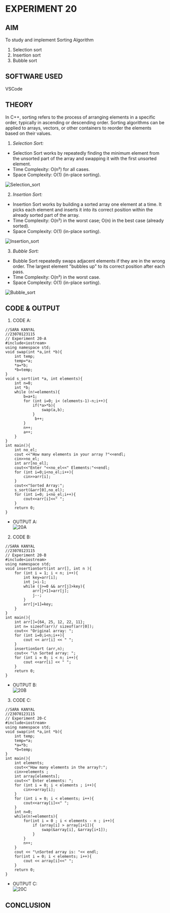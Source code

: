 # EXPERIMENT 20

## AIM
To study and implement Sorting Algorithm
1. Selection sort
2. Insertion sort
3. Bubble sort
   
## SOFTWARE USED
VSCode

## THEORY
In C++, sorting refers to the process of arranging elements in a specific order, typically in ascending or descending order. Sorting algorithms can be applied to arrays, vectors, or other containers to reorder the elements based on their values.<br>

1. *Selection Sort:*
* Selection Sort works by repeatedly finding the minimum element from the unsorted part of the array and swapping it with the first unsorted element.
* Time Complexity: O(n²) for all cases.
* Space Complexity: O(1) (in-place sorting). <br>
 
![Selection_sort](https://github.com/sarakanyal03/CDS_Experiment20/blob/main/Selection_sort.png)

2. *Insertion Sort:*
* Insertion Sort works by building a sorted array one element at a time. It picks each element and inserts it into its correct position within the already sorted part of the array.
* Time Complexity: O(n²) in the worst case; O(n) in the best case (already sorted).
* Space Complexity: O(1) (in-place sorting). <br>
 
![Insertion_sort](https://github.com/sarakanyal03/CDS_Experiment20/blob/main/Insertion_sort.png)

3. *Bubble Sort:*
* Bubble Sort repeatedly swaps adjacent elements if they are in the wrong order. The largest element "bubbles up" to its correct position after each pass.
* Time Complexity: O(n²) in the worst case.
* Space Complexity: O(1) (in-place sorting). <br>
  
 ![Bubble_sort](https://github.com/sarakanyal03/CDS_Experiment20/blob/main/Bubble_sort.png)
 
## CODE & OUTPUT 
1. CODE A:
```
//SARA KANYAL
//23070123115
// Experiment 20-A
#include<iostream>
using namespace std;
void swap(int *a,int *b){
    int temp;
    temp=*a;
    *a=*b;
    *b=temp;
}
void s_sort(int *a, int elements){
    int n=0;
    int *b;
    while (n!=elements){
        b=a+1;
        for (int i=0; i< (elements-1)-n;i++){
            if(*a>*b){
                swap(a,b);
            }
             b++;
        }
        n++;
        a++;
    }   
}
int main(){
    int no_el;
    cout <<"How many elements in your array ?"<<endl;
    cin>>no_el;
    int arr[no_el];
    cout<<"Enter "<<no_el<<" Elements:"<<endl;
    for (int i=0;i<no_el;i++){
        cin>>arr[i];
    }
    cout<<"Sorted Array:";
    s_sort(&arr[0],no_el);
    for (int i=0; i<no_el;i++){
        cout<<arr[i]<<" ";
    }
    return 0;
}
```

* OUTPUT A: <BR>
![20A](https://github.com/sarakanyal03/CDS_Experiment20/blob/main/20A.png )
2. CODE B:
```
//SARA KANYAL
//23070123115
// Experiment 20-B
#include<iostream>
using namespace std;
void insertionSort(int arr[], int n ){
    for (int i = 1; i < n; i++){
        int key=arr[i];
        int j=i-1;
        while (j>=0 && arr[j]>key){
            arr[j+1]=arr[j];
            j--;
        }
        arr[j+1]=key;
    }
}
int main(){
    int arr[]={64, 25, 12, 22, 11};
    int n= sizeof(arr)/ sizeof(arr[0]);
    cout<< "Original array: ";
    for (int i=0;i<n;i++){
        cout << arr[i] << " ";
    }
    insertionSort (arr,n);
    cout<< "\n Sorted array: ";
    for (int i = 0; i < n; i++){
        cout <<arr[i] << " ";
    }
    return 0;
}
```

* OUTPUT B: <BR>
![20B]( https://github.com/sarakanyal03/CDS_Experiment20/blob/main/20B.png)
3. CODE C:
```
//SARA KANYAL
//23070123115
// Experiment 20-C
#include<iostream>
using namespace std;
void swap(int *a,int *b){
    int temp;
    temp=*a;
    *a=*b;
    *b=temp;
}
int main(){
    int elements;
    cout<<"How many elements in the array?:";
    cin>>elements ;
    int array[elements];
    cout<<" Enter elements: ";
    for (int i = 0; i < elements ; i++){
        cin>>array[i];
    }
    for (int i = 0; i < elements; i++){
        cout<<array[i]<<" ";
    }
    int n=0;
    while(n!=elements){
        for(int i = 0 ; i < elements - n ; i++){
            if (array[i] > array[i+1]){
                swap(&array[i], &array[i+1]);
            }
        }
        n++;
    }
    cout << "\nSorted array is: "<< endl;
    for(int i = 0; i < elements; i++){
        cout << array[i]<<" ";
    }
    return 0;
}
```
* OUTPUT C: <BR>
![20C](https://github.com/sarakanyal03/CDS_Experiment20/blob/main/20C.png)

## CONCLUSION
